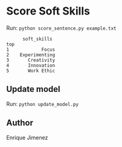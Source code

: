 # Score Soft Skills
Run:
`python score_sentence.py example.txt`

```
      soft_skills
top  
1            Focus
2    Experimenting
3       Creativity
4       Innovation
5       Work Ethic
```
## Update model 
Run:
`python update_model.py`
## Author

Enrique Jimenez
